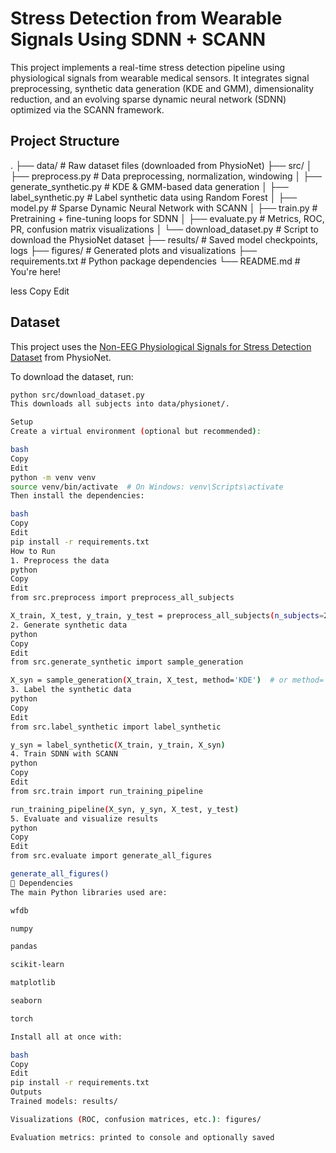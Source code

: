 # Stress Detection from Wearable Signals Using SDNN + SCANN

This project implements a real-time stress detection pipeline using physiological signals from wearable medical sensors. It integrates signal preprocessing, synthetic data generation (KDE and GMM), dimensionality reduction, and an evolving sparse dynamic neural network (SDNN) optimized via the SCANN framework.

## Project Structure

.
├── data/ # Raw dataset files (downloaded from PhysioNet)
├── src/
│ ├── preprocess.py # Data preprocessing, normalization, windowing
│ ├── generate_synthetic.py # KDE & GMM-based data generation
│ ├── label_synthetic.py # Label synthetic data using Random Forest
│ ├── model.py # Sparse Dynamic Neural Network with SCANN
│ ├── train.py # Pretraining + fine-tuning loops for SDNN
│ ├── evaluate.py # Metrics, ROC, PR, confusion matrix visualizations
│ └── download_dataset.py # Script to download the PhysioNet dataset
├── results/ # Saved model checkpoints, logs
├── figures/ # Generated plots and visualizations
├── requirements.txt # Python package dependencies
└── README.md # You're here!

less
Copy
Edit

## Dataset

This project uses the [Non-EEG Physiological Signals for Stress Detection Dataset](https://physionet.org/content/noneeg/1.0.0/) from PhysioNet.

To download the dataset, run:

```bash
python src/download_dataset.py
This downloads all subjects into data/physionet/.

Setup
Create a virtual environment (optional but recommended):

bash
Copy
Edit
python -m venv venv
source venv/bin/activate  # On Windows: venv\Scripts\activate
Then install the dependencies:

bash
Copy
Edit
pip install -r requirements.txt
How to Run
1. Preprocess the data
python
Copy
Edit
from src.preprocess import preprocess_all_subjects

X_train, X_test, y_train, y_test = preprocess_all_subjects(n_subjects=20, dim_red_method='rp', n_components=5)
2. Generate synthetic data
python
Copy
Edit
from src.generate_synthetic import sample_generation

X_syn = sample_generation(X_train, X_test, method='KDE')  # or method='GMM'
3. Label the synthetic data
python
Copy
Edit
from src.label_synthetic import label_synthetic

y_syn = label_synthetic(X_train, y_train, X_syn)
4. Train SDNN with SCANN
python
Copy
Edit
from src.train import run_training_pipeline

run_training_pipeline(X_syn, y_syn, X_test, y_test)
5. Evaluate and visualize results
python
Copy
Edit
from src.evaluate import generate_all_figures

generate_all_figures()
🧪 Dependencies
The main Python libraries used are:

wfdb

numpy

pandas

scikit-learn

matplotlib

seaborn

torch

Install all at once with:

bash
Copy
Edit
pip install -r requirements.txt
Outputs
Trained models: results/

Visualizations (ROC, confusion matrices, etc.): figures/

Evaluation metrics: printed to console and optionally saved



